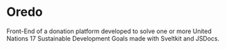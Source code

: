 # Oredo
Front-End of a donation platform developed to solve one or more United Nations 17 Sustainable Development Goals made with Sveltkit and JSDocs.
